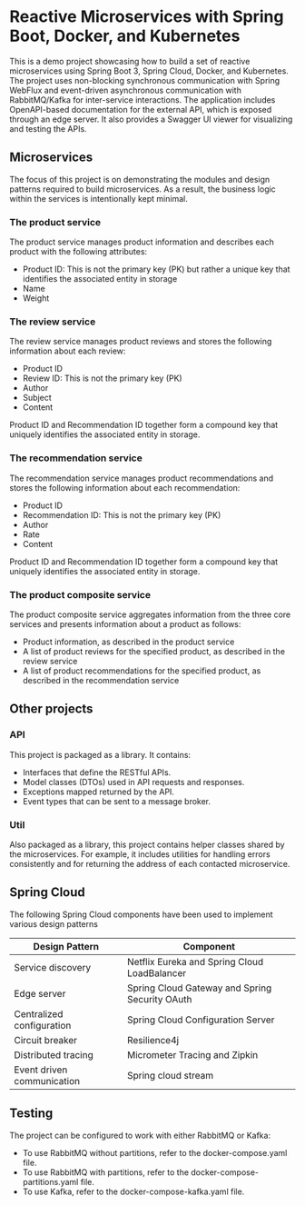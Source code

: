 # Reactive Microservices with Spring Boot, Docker, and Kubernetes

This is a demo project showcasing how to build a set of reactive microservices using Spring Boot 3, Spring Cloud, 
Docker, and Kubernetes. 
The project uses non-blocking synchronous communication with Spring WebFlux and event-driven asynchronous communication
with RabbitMQ/Kafka for inter-service interactions.
The application includes OpenAPI-based documentation for the external API, which is exposed through an edge server. 
It also provides a Swagger UI viewer for visualizing and testing the APIs.

## Microservices
The focus of this project is on demonstrating the modules and design patterns required to build microservices. 
As a result, the business logic within the services is intentionally kept minimal.

### The product service
The product service manages product information and describes each product with the following
attributes:
- Product ID: This is not the primary key (PK) but rather a unique key that identifies the associated entity in storage
- Name
- Weight

### The review service
The review service manages product reviews and stores the following information about each 
review:
- Product ID
- Review ID: This is not the primary key (PK)
- Author
- Subject
- Content

Product ID and Recommendation ID together form a compound key that uniquely identifies the associated entity in storage.

### The recommendation service
The recommendation service manages product recommendations and stores the following information
about each recommendation:
- Product ID
- Recommendation ID: This is not the primary key (PK)
- Author
- Rate
- Content

Product ID and Recommendation ID together form a compound key that uniquely identifies the associated entity in storage.

### The product composite service
The product composite service aggregates information from the three core services and presents
information about a product as follows:
- Product information, as described in the product service
- A list of product reviews for the specified product, as described in the review service
- A list of product recommendations for the specified product, as described in the recommendation
  service

## Other projects
### API
This project is packaged as a library. It contains:
- Interfaces that define the RESTful APIs.
- Model classes (DTOs) used in API requests and responses.
- Exceptions mapped returned by the API.
- Event types that can be sent to a message broker.

### Util
Also packaged as a library, this project contains helper classes shared by the microservices. For example, it includes 
utilities for handling errors consistently and for returning the address of each contacted microservice.

## Spring Cloud
The following Spring Cloud components have been used to implement various design patterns

| Design Pattern             | Component                                      |
|----------------------------|------------------------------------------------|
| Service discovery          | Netflix Eureka and Spring Cloud LoadBalancer   |
| Edge server                | Spring Cloud Gateway and Spring Security OAuth |
| Centralized configuration  | Spring Cloud Configuration Server              |
| Circuit breaker            | Resilience4j                                   |
| Distributed tracing        | Micrometer Tracing and Zipkin                  |
| Event driven communication | Spring cloud stream                            |


## Testing
The project can be configured to work with either RabbitMQ or Kafka:
- To use RabbitMQ without partitions, refer to the docker-compose.yaml file.
- To use RabbitMQ with partitions, refer to the docker-compose-partitions.yaml file.
- To use Kafka, refer to the docker-compose-kafka.yaml file.

